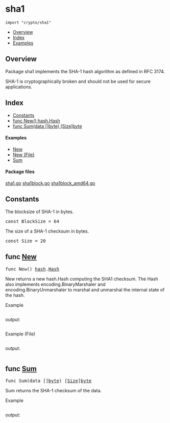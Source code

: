 

# sha1
`import "crypto/sha1"`

* [Overview](#pkg-overview)
* [Index](#pkg-index)
* [Examples](#pkg-examples)

## <a id="pkg-overview">Overview</a>
Package sha1 implements the SHA-1 hash algorithm as defined in RFC 3174.

SHA-1 is cryptographically broken and should not be used for secure
applications.




## <a id="pkg-index">Index</a>
* [Constants](#pkg-constants)
* [func New() hash.Hash](#New)
* [func Sum(data []byte) [Size]byte](#Sum)


#### <a id="pkg-examples">Examples</a>
* [New](#example_New)
* [New (File)](#example_New_file)
* [Sum](#example_Sum)


#### <a id="pkg-files">Package files</a>
[sha1.go](https://golang.org/src/crypto/sha1/sha1.go) [sha1block.go](https://golang.org/src/crypto/sha1/sha1block.go) [sha1block_amd64.go](https://golang.org/src/crypto/sha1/sha1block_amd64.go) 


## <a id="pkg-constants">Constants</a>
The blocksize of SHA-1 in bytes.


<pre>const <span id="BlockSize">BlockSize</span> = 64</pre>The size of a SHA-1 checksum in bytes.


<pre>const <span id="Size">Size</span> = 20</pre>



## <a id="New">func</a> [New](https://golang.org/src/crypto/sha1/sha1.go?s=2818:2838#L111)
<pre>func New() <a href="/pkg/hash/">hash</a>.<a href="/pkg/hash/#Hash">Hash</a></pre>
New returns a new hash.Hash computing the SHA1 checksum. The Hash also
implements encoding.BinaryMarshaler and encoding.BinaryUnmarshaler to
marshal and unmarshal the internal state of the hash.


<a id="example_New">Example</a>
```go
```

output:
```txt
```
<a id="example_New_file">Example (File)</a>
```go
```

output:
```txt
```

## <a id="Sum">func</a> [Sum](https://golang.org/src/crypto/sha1/sha1.go?s=5970:6002#L251)
<pre>func Sum(data []<a href="/pkg/builtin/#byte">byte</a>) [<a href="#Size">Size</a>]<a href="/pkg/builtin/#byte">byte</a></pre>
Sum returns the SHA-1 checksum of the data.


<a id="example_Sum">Example</a>
```go
```

output:
```txt
```






